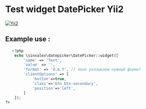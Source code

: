 # Test widget DatePicker  Yii2

[![Yii2](https://img.shields.io/badge/Yii-2.0.x-blue?logo=yii&style=flat-square)](https://www.yiiframework.com/)
## Example use :
```php
   <?php
    echo \sinxalex\datepicker\DatePicker::widget([
        'name' => 'Test',
        'value' => '',
        'format' => 'd.m.Y', // явно указываем нужный формат
        'clientOptions' => [
            'button'=>true,
            'class'=>'btn btn-secondary',
            'position'=>'left',
        ]
    ]);
?>
```
